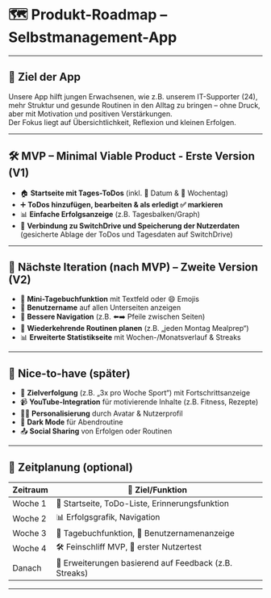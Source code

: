 # 🗺️ Produkt-Roadmap – Selbstmanagement-App

---

## 🎯 Ziel der App

Unsere App hilft jungen Erwachsenen, wie z.B. unserem IT-Supporter (24), mehr Struktur und gesunde Routinen in den Alltag zu bringen – ohne Druck, aber mit Motivation und positiven Verstärkungen.  
Der Fokus liegt auf Übersichtlichkeit, Reflexion und kleinen Erfolgen.

---

## 🛠️ MVP – Minimal Viable Product - Erste Version (V1)

- 🏠 **Startseite mit Tages-ToDos** (inkl. 📅 Datum & 📆 Wochentag)
- ➕ **ToDos hinzufügen, bearbeiten & als erledigt ✅ markieren**
- 📊 **Einfache Erfolgsanzeige** (z.B. Tagesbalken/Graph)
- 🔗 **Verbindung zu SwitchDrive und Speicherung der Nutzerdaten**  
  (gesicherte Ablage der ToDos und Tagesdaten auf SwitchDrive)

---

## 🚀 Nächste Iteration (nach MVP) – Zweite Version (V2)

- 📓 **Mini-Tagebuchfunktion** mit Textfeld oder 😄 Emojis
- 👤 **Benutzername** auf allen Unterseiten anzeigen
- 🔄 **Bessere Navigation** (z.B. ⬅️➡️ Pfeile zwischen Seiten)
- 🔁 **Wiederkehrende Routinen planen** (z.B. „jeden Montag Mealprep“)
- 📊 **Erweiterte Statistikseite** mit Wochen-/Monatsverlauf & Streaks

---

## 🌟 Nice-to-have (später)

- 🎯 **Zielverfolgung** (z.B. „3x pro Woche Sport“) mit Fortschrittsanzeige
- 📹 **YouTube-Integration** für motivierende Inhalte (z.B. Fitness, Rezepte)
- 🧑‍🎨 **Personalisierung** durch Avatar & Nutzerprofil
- 🌙 **Dark Mode** für Abendroutine
- 📤 **Social Sharing** von Erfolgen oder Routinen

---

## 📅 Zeitplanung (optional)

| Zeitraum  | 🧩 Ziel/Funktion                                         |
|-----------|----------------------------------------------------------|
| Woche 1   | 🏁 Startseite, ToDo-Liste, Erinnerungsfunktion           |
| Woche 2   | 📊 Erfolgsgrafik, Navigation                             |
| Woche 3   | 📓 Tagebuchfunktion, 👤 Benutzernamenanzeige             |
| Woche 4   | 🛠️ Feinschliff MVP, 🧪 erster Nutzertest                 |
| Danach    | 🚀 Erweiterungen basierend auf Feedback (z.B. Streaks)  |

---

